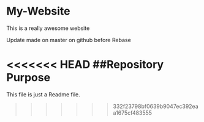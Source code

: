 # My-Website

This is a really awesome website

Update made on master on github before Rebase

<<<<<<< HEAD
##Repository Purpose
=======
This file is just a Readme file.
>>>>>>> 332f23798bf0639b9047ec392eaa1675cf483555
